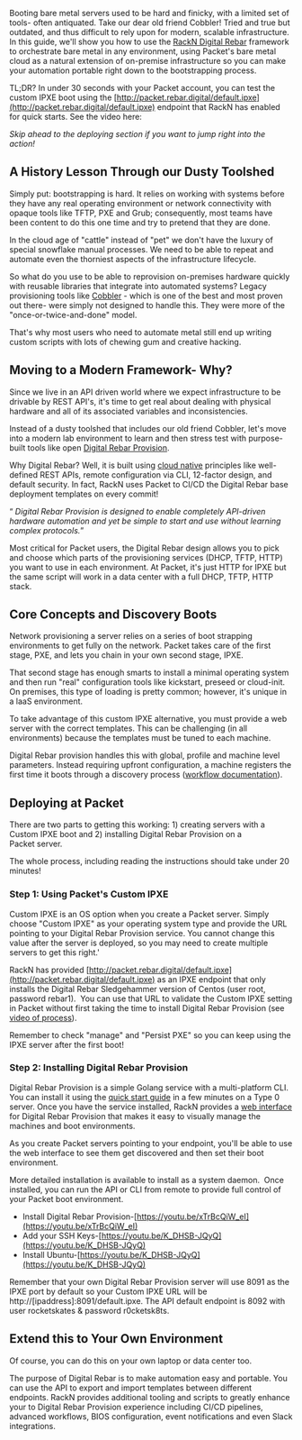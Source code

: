 <!-- <meta>
{
    "title": "Ditch Cobbler for RackN",
    "description": "Framework to orchestrate bare metal in any enivorment, using RackN and Packet's bare metal",
     "tag": ["Ditch Cobbler", "RackN"],
    "seo-title": "Ditch Cobbler for RackN - Packet Technical Guides",
    "seo-description": "Ditch Cobbler for RackN on Packet",
    "og-title": "Ditch Cobbler for RackN",
    "og-description": "Ditch Cobbler for RackN on Packet"
}
</meta> -->

Booting bare metal servers used to be hard and finicky, with a limited set of tools- often antiquated. Take our dear old friend Cobbler! Tried and true but outdated, and thus difficult to rely upon for modern, scalable infrastructure. In this guide, we'll show you how to use the [RackN Digital Rebar](https://rackn.com/) framework to orchestrate bare metal in any environment, using Packet's bare metal cloud as a natural extension of on-premise infrastructure so you can make your automation portable right down to the bootstrapping process.

TL;DR? In under 30 seconds with your Packet account, you can test the custom IPXE boot using the [http://packet.rebar.digital/default.ipxe](http://packet.rebar.digital/default.ipxe) endpoint that RackN has enabled for quick starts. See the video here:

_Skip ahead to the deploying section if you want to jump right into the action!_

## A History Lesson Through our Dusty Toolshed

Simply put: bootstrapping is hard. It relies on working with systems before they have any real operating environment or network connectivity with opaque tools like TFTP, PXE and Grub; consequently, most teams have been content to do this one time and try to pretend that they are done.

In the cloud age of "cattle" instead of "pet" we don't have the luxury of special snowflake manual processes. We need to be able to repeat and automate even the thorniest aspects of the infrastructure lifecycle.

So what do you use to be able to reprovision on-premises hardware quickly with reusable libraries that integrate into automated systems? Legacy provisioning tools like [Cobbler](http://cobbler.github.io/) - which is one of the best and most proven out there- were simply not designed to handle this. They were more of the "once-or-twice-and-done" model.

That's why most users who need to automate metal still end up writing custom scripts with lots of chewing gum and creative hacking.

## Moving to a Modern Framework- Why?

Since we live in an API driven world where we expect infrastructure to be drivable by REST API's, it's time to get real about dealing with physical hardware and all of its associated variables and inconsistencies.

Instead of a dusty toolshed that includes our old friend Cobbler, let's move into a modern lab environment to learn and then stress test with purpose-built tools like open [Digital Rebar Provision](https://github.com/digitalrebar/provision).

Why Digital Rebar? Well, it is built using [cloud native](https://robhirschfeld.com/2017/05/04/cloud-native-physical-provisioning/) principles like well-defined REST APIs, remote configuration via CLI, 12-factor design, and default security. In fact, RackN uses Packet to CI/CD the Digital Rebar base deployment templates on every commit!

<q> _Digital Rebar Provision is designed to enable completely API-driven hardware automation and yet be simple to start and use without learning complex protocols._</q>

Most critical for Packet users, the Digital Rebar design allows you to pick and choose which parts of the provisioning services (DHCP, TFTP, HTTP) you want to use in each environment. At Packet, it's just HTTP for IPXE but the same script will work in a data center with a full DHCP, TFTP, HTTP stack.

## Core Concepts and Discovery Boots

Network provisioning a server relies on a series of boot strapping environments to get fully on the network. Packet takes care of the first stage, PXE, and lets you chain in your own second stage, IPXE.

That second stage has enough smarts to install a minimal operating system and then run "real" configuration tools like kickstart, preseed or cloud-init. On premises, this type of loading is pretty common; however, it's unique in a laaS environment.

To take advantage of this custom IPXE alternative, you must provide a web server with the correct templates. This can be challenging (in all environments) because the templates must be tuned to each machine.

Digital Rebar provision handles this with global, profile and machine level parameters. Instead requiring upfront configuration, a machine registers the first time it boots through a discovery process ([workflow documentation](http://provision.readthedocs.io/en/stable/doc/workflows.html)).

## Deploying at Packet

There are two parts to getting this working: 1) creating servers with a Custom IPXE boot and 2) installing Digital Rebar Provision on a Packet server.

The whole process, including reading the instructions should take under 20 minutes!

### Step 1: Using Packet's Custom IPXE

Custom IPXE is an OS option when you create a Packet server. Simply choose "Custom IPXE" as your operating system type and provide the URL pointing to your Digital Rebar Provision service. You cannot change this value after the server is deployed, so you may need to create multiple servers to get this right.'

RackN has provided [http://packet.rebar.digital/default.ipxe](http://packet.rebar.digital/default.ipxe) as an IPXE endpoint that only installs the Digital Rebar Sledgehammer version of Centos (user root, password rebar1).  You can use that URL to validate the Custom IPXE setting in Packet without first taking the time to install Digital Rebar Provision (see [video of process](https://www.youtube.com/watch?v=KkUUnUJ1NvE&feature=youtu.be)).

Remember to check "manage" and "Persist PXE" so you can keep using the IPXE server after the first boot!

### Step 2: Installing Digital Rebar Provision

Digital Rebar Provision is a simple Golang service with a multi-platform CLI. You can install it using the [quick start guide](http://provision.readthedocs.io/en/stable/doc/quickstart.html) in a few minutes on a Type 0 server. Once you have the service installed, RackN provides a [web interface](https://rackn.github.io/provision-ux/#/) for Digital Rebar Provision that makes it easy to visually manage the machines and boot environments.

As you create Packet servers pointing to your endpoint, you'll be able to use the web interface to see them get discovered and then set their boot environment.

More detailed installation is available to install as a system daemon.  Once installed, you can run the API or CLI from remote to provide full control of your Packet boot environment.

* Install Digital Rebar Provision-[https://youtu.be/xTrBcQiW_eI](https://youtu.be/xTrBcQiW_eI)
* Add your SSH Keys-[https://youtu.be/K_DHSB-JQyQ](https://youtu.be/K_DHSB-JQyQ)
* Install Ubuntu-[https://youtu.be/K_DHSB-JQyQ](https://youtu.be/K_DHSB-JQyQ)

Remember that your own Digital Rebar Provision server will use 8091 as the IPXE port by default so your Custom IPXE URL will be http://[ipaddress]:8091/default.ipxe. The API default endpoint is 8092 with user rocketskates & password r0cketsk8ts.

## Extend this to Your Own Environment

Of course, you can do this on your own laptop or data center too.

The purpose of Digital Rebar is to make automation easy and portable. You can use the API to export and import templates between different endpoints. RackN provides additional tooling and scripts to greatly enhance your to Digital Rebar Provision experience including CI/CD pipelines, advanced workflows, BIOS configuration, event notifications and even Slack integrations.
